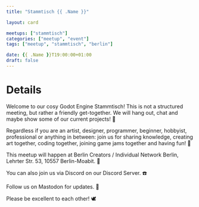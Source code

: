 ```yaml
---
title: "Stammtisch {{ .Name }}"

layout: card

meetups: ["stammtisch"]
categories: ["meetup", "event"]
tags: ["meetup", "stammtisch", "berlin"]

date: {{ .Name }}T19:00:00+01:00
draft: false
---
```


# Details
Welcome to our cosy Godot Engine Stammtisch! This is not a structured meeting, but rather a friendly get-together. We will hang out, chat and maybe show some of our current projects! 🦜

Regardless if you are an artist, designer, programmer, beginner, hobbyist, professional or anything in between: join us for sharing knowledge, creating art together, coding together, joining game jams together and having fun! 🌼

This meetup will happen at Berlin Creators / Individual Network Berlin, Lehrter Str. 53, 10557 Berlin-Moabit. 🌳

You can also join us via Discord on our Discord Server. ☎️

Follow us on Mastodon for updates. 📢

Please be excellent to each other! 🕊️